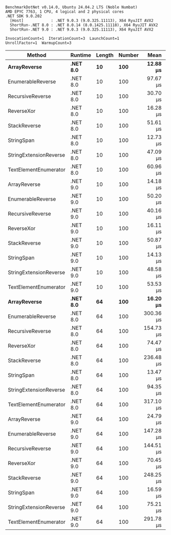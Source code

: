 ```

BenchmarkDotNet v0.14.0, Ubuntu 24.04.2 LTS (Noble Numbat)
AMD EPYC 7763, 1 CPU, 4 logical and 2 physical cores
.NET SDK 9.0.202
  [Host]            : .NET 9.0.3 (9.0.325.11113), X64 RyuJIT AVX2
  ShortRun-.NET 8.0 : .NET 8.0.14 (8.0.1425.11118), X64 RyuJIT AVX2
  ShortRun-.NET 9.0 : .NET 9.0.3 (9.0.325.11113), X64 RyuJIT AVX2

InvocationCount=1  IterationCount=3  LaunchCount=1  
UnrollFactor=1  WarmupCount=3  

```
| Method                 | Runtime  | Length | Number | Mean      | Error      | StdDev    | Median     | Min        | Max       | Allocated |
|----------------------- |--------- |------- |------- |----------:|-----------:|----------:|-----------:|-----------:|----------:|----------:|
| **ArrayReverse**           | **.NET 8.0** | **10**     | **100**    |  **12.88 μs** | **135.444 μs** |  **7.424 μs** |  **11.030 μs** |   **6.562 μs** |  **21.06 μs** |  **10.09 KB** |
| EnumerableReverse      | .NET 8.0 | 10     | 100    |  97.67 μs | 381.832 μs | 20.930 μs |  97.653 μs |  76.744 μs | 118.60 μs |  25.72 KB |
| RecursiveReverse       | .NET 8.0 | 10     | 100    |  30.70 μs | 237.936 μs | 13.042 μs |  25.498 μs |  21.069 μs |  45.55 μs |  33.53 KB |
| ReverseXor             | .NET 8.0 | 10     | 100    |  16.28 μs | 148.355 μs |  8.132 μs |  13.705 μs |   9.748 μs |  25.39 μs |  10.09 KB |
| StackReverse           | .NET 8.0 | 10     | 100    |  51.61 μs | 276.357 μs | 15.148 μs |  43.271 μs |  42.469 μs |  69.10 μs |  31.19 KB |
| StringSpan             | .NET 8.0 | 10     | 100    |  12.73 μs | 200.525 μs | 10.991 μs |   6.553 μs |   6.212 μs |  25.42 μs |   5.41 KB |
| StringExtensionReverse | .NET 8.0 | 10     | 100    |  47.09 μs | 319.123 μs | 17.492 μs |  37.640 μs |  36.358 μs |  67.28 μs |  28.84 KB |
| TextElementEnumerator  | .NET 8.0 | 10     | 100    |  60.96 μs |  77.359 μs |  4.240 μs |  60.684 μs |  56.867 μs |  65.33 μs |  10.09 KB |
| ArrayReverse           | .NET 9.0 | 10     | 100    |  14.18 μs | 197.064 μs | 10.802 μs |   9.473 μs |   6.527 μs |  26.53 μs |  10.09 KB |
| EnumerableReverse      | .NET 9.0 | 10     | 100    |  50.20 μs | 281.941 μs | 15.454 μs |  42.515 μs |  40.100 μs |  67.99 μs |  17.91 KB |
| RecursiveReverse       | .NET 9.0 | 10     | 100    |  40.16 μs | 326.272 μs | 17.884 μs |  45.825 μs |  20.127 μs |  54.52 μs |  33.53 KB |
| ReverseXor             | .NET 9.0 | 10     | 100    |  16.11 μs | 142.887 μs |  7.832 μs |  13.635 μs |   9.808 μs |  24.88 μs |  10.09 KB |
| StackReverse           | .NET 9.0 | 10     | 100    |  50.87 μs | 260.408 μs | 14.274 μs |  43.071 μs |  42.200 μs |  67.35 μs |  31.84 KB |
| StringSpan             | .NET 9.0 | 10     | 100    |  14.13 μs | 215.322 μs | 11.803 μs |   8.455 μs |   6.242 μs |  27.70 μs |   5.41 KB |
| StringExtensionReverse | .NET 9.0 | 10     | 100    |  48.58 μs | 207.272 μs | 11.361 μs |  45.786 μs |  38.873 μs |  61.08 μs |  17.91 KB |
| TextElementEnumerator  | .NET 9.0 | 10     | 100    |  53.53 μs |  69.318 μs |  3.800 μs |  53.811 μs |  49.604 μs |  57.19 μs |  10.09 KB |
| **ArrayReverse**           | **.NET 8.0** | **64**     | **100**    |  **16.20 μs** | **265.069 μs** | **14.529 μs** |   **8.014 μs** |   **7.604 μs** |  **32.97 μs** |  **30.41 KB** |
| EnumerableReverse      | .NET 8.0 | 64     | 100    | 300.36 μs | 250.151 μs | 13.712 μs | 299.902 μs | 286.876 μs | 314.29 μs |  59.31 KB |
| RecursiveReverse       | .NET 8.0 | 64     | 100    | 154.73 μs | 117.612 μs |  6.447 μs | 151.403 μs | 150.631 μs | 162.16 μs | 560.88 KB |
| ReverseXor             | .NET 8.0 | 64     | 100    |  74.47 μs | 642.622 μs | 35.224 μs |  58.350 μs |  50.184 μs | 114.87 μs |  30.41 KB |
| StackReverse           | .NET 8.0 | 64     | 100    | 236.48 μs | 522.928 μs | 28.663 μs | 233.999 μs | 209.133 μs | 266.30 μs |  88.22 KB |
| StringSpan             | .NET 8.0 | 64     | 100    |  13.47 μs | 198.873 μs | 10.901 μs |   7.283 μs |   7.073 μs |  26.06 μs |  15.56 KB |
| StringExtensionReverse | .NET 8.0 | 64     | 100    |  94.35 μs | 671.066 μs | 36.783 μs |  79.478 μs |  67.336 μs | 136.24 μs |  68.69 KB |
| TextElementEnumerator  | .NET 8.0 | 64     | 100    | 317.10 μs | 257.121 μs | 14.094 μs | 323.926 μs | 300.893 μs | 326.48 μs |  20.25 KB |
| ArrayReverse           | .NET 9.0 | 64     | 100    |  24.79 μs | 292.292 μs | 16.022 μs |  27.251 μs |   7.685 μs |  39.44 μs |  30.41 KB |
| EnumerableReverse      | .NET 9.0 | 64     | 100    | 147.28 μs | 564.025 μs | 30.916 μs | 132.047 μs | 126.928 μs | 182.85 μs |  38.22 KB |
| RecursiveReverse       | .NET 9.0 | 64     | 100    | 144.51 μs |   8.703 μs |  0.477 μs | 144.675 μs | 143.974 μs | 144.88 μs | 560.88 KB |
| ReverseXor             | .NET 9.0 | 64     | 100    |  70.45 μs | 336.692 μs | 18.455 μs |  59.933 μs |  59.662 μs |  91.76 μs |  30.41 KB |
| StackReverse           | .NET 9.0 | 64     | 100    | 248.25 μs | 595.083 μs | 32.619 μs | 253.108 μs | 213.475 μs | 278.17 μs |  88.22 KB |
| StringSpan             | .NET 9.0 | 64     | 100    |  16.59 μs | 261.748 μs | 14.347 μs |   9.618 μs |   7.063 μs |  33.09 μs |  15.56 KB |
| StringExtensionReverse | .NET 9.0 | 64     | 100    |  75.21 μs | 254.543 μs | 13.952 μs |  67.216 μs |  67.096 μs |  91.32 μs |  38.22 KB |
| TextElementEnumerator  | .NET 9.0 | 64     | 100    | 291.78 μs | 118.454 μs |  6.493 μs | 294.868 μs | 284.317 μs | 296.15 μs |  20.25 KB |
